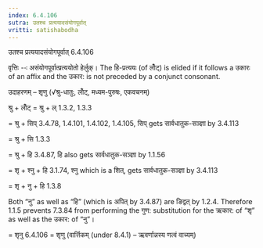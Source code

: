 ```yaml
---
index: 6.4.106
sutra: उतश्च प्रत्ययादसंयोगपूर्वात्‌
vritti: satishabodha
---
```



 उतश्च प्रत्ययादसंयोगपूर्वात्‌ 6.4.106 

वृत्तिः --ः असंयोगपूर्वात्‍प्रत्‍ययोतो हेर्लुक्। The हि-प्रत्ययः (of लोँट्) is elided if it follows a उकारः of an affix and the उकार: is not preceded by a conjunct consonant. 


उदाहरणम् – शृणु (√श्रु-धातुः, लोँट्, मध्यम-पुरुषः, एकवचनम्) 

श्रु + लोँट् = श्रु + ल् 1.3.2, 1.3.3 

= श्रु + सिप् 3.4.78, 1.4.101, 1.4.102, 1.4.105, सिप् gets सार्वधातुक-सञ्ज्ञा by 3.4.113 

= श्रु + सि 1.3.3 

= श्रु + हि 3.4.87, हि also gets सार्वधातुक-सञ्ज्ञा by 1.1.56 

= शृ + श्नु + हि 3.1.74, श्नु which is a शित्, gets सार्वधातुक-सञ्ज्ञा by 3.4.113 

= शृ + नु + हि 1.3.8 

Both “नु” as well as “हि” (which is अपित् by 3.4.87) are ङिद्वत् by 1.2.4. Therefore 1.1.5 prevents 7.3.84 from performing the गुण: substitution for the ऋकार: of “शृ” as well as the उकार: of “नु”। 

= शृनु 6.4.106 = शृणु (वार्त्तिकम् (under 8.4.1) – ऋवर्णान्नस्य णत्वं वाच्यम्) 


